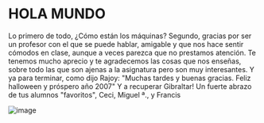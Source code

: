 # HOLA MUNDO

Lo primero de todo, ¿Cómo están los máquinas?
Segundo, gracias por ser un profesor con el que se puede hablar, amigable y que nos hace sentir cómodos en clase, aunque a veces parezca que no prestamos atención.
Te tenemos mucho aprecio y te agradecemos las cosas que nos enseñas, sobre todo las que son ajenas a la asignatura pero son muy interesantes.
Y ya para terminar, como dijo Rajoy: "Muchas tardes y buenas gracias. Feliz halloween y próspero año 2007" Y a recuperar Gibraltar!
Un fuerte abrazo de tus alumnos "favoritos",
Ceci, Miguel ª., y Francis

![image](https://github.com/FrancisVdG/Para-Jose/assets/145658459/4b33da2a-4e91-4062-9a24-8ac29d953eea)
